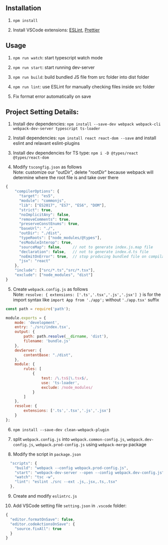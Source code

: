 ## Installation

1. `npm install`

2. Install VSCode extensions: [ESLint](https://marketplace.visualstudio.com/items?itemName=dbaeumer.vscode-eslint), [Prettier](https://marketplace.visualstudio.com/items?itemName=esbenp.prettier-vscode)

## Usage

1. `npm run watch`: start typescript watch mode

2. `npm run start`: start running dev-server

3. `npm run build`: build bundled JS file from src folder into dist folder

4. `npm run lint`: use ESLint for manually checking files inside src folder

5. Fix format error automatically on save

## Project Setting Details:

1. Install dev dependencies: `npm install --save-dev webpack webpack-cli webpack-dev-server typescript ts-loader`

2. Install dependencies: `npm install react react-dom --save` and install eslint and relavant eslint-plugins

3. Install dev dependencies for TS type: `npm i -D @types/react @types/react-dom`

4. Modify `tscongfig.json` as follows   
Note: customize our "outDir", delete "rootDir" because webpack will determine where the root file is and take over there

```js
{
    "compilerOptions": {
      "target": "es5",
      "module": "commonjs",
      "lib": ["ES2017", "ES7", "ES6", "DOM"],
      "strict": true,
      "noImplicitAny": false,
      "removeComments": true,
      "preserveConstEnums": true,
      "baseUrl": "./",
      "outDir": "./dist",
      "typeRoots": ["node_modules/@types"],
      "esModuleInterop": true,
      "sourceMap": false,     // not to generate index.js.map file
      "declaration": false,   // not to generate index.d.ts file
      "noEmitOnError": true,  // stop producing bundled file on compilation error
      "jsx": "react"
    },
    "include": ["src/*.ts","src/*.tsx"],
    "exclude": ["node_modules", "dist"]
}
```

5. Create `webpack.config.js` as follows  
Note: `resolve: { extensions: ['.ts','.tsx','.js','.jsx'] }` is for the import syntax like `import App from './app';` without `'./app.tsx'` suffix

```js
const path = require('path'); 

module.exports = {
    mode: 'development',
    entry: './src/index.tsx',
    output: {
        path: path.resolve(__dirname, 'dist'),
        filename: 'bundle.js'
    },
    devServer: {
        contentBase: "./dist",
    },
    module: {
        rules: [
            {
                test: /\.ts$|\.tsx$/,
                use: 'ts-loader',
                exclude: /node_modules/
            }
        ]
    },
    resolve: {
        extensions: ['.ts','.tsx','.js','.jsx']
    }
};
```

6. `npm install --save-dev clean-webpack-plugin`

7. split `webpack.config.js` into `webpack.common-config.js`, `webpack.dev-config.js`, `webpack.prod-config.js` using `webpack-merge` package

8. Modify the script in `package.json`

```js
  "scripts": {
    "build": "webpack --config webpack.prod-config.js",
    "start": "webpack-dev-server --open --config webpack.dev-config.js",
    "watch": "tsc -w",
    "lint": "eslint ./src --ext .js,.jsx,.ts,.tsx"
  },
```

9. Create and modify `eslintrc.js`
 
10. Add VSCode setting file `setting.json` in `.vscode` folder:

```js
{
  "editor.formatOnSave": false,
  "editor.codeActionsOnSave": {
    "source.fixAll": true
  }
}
```